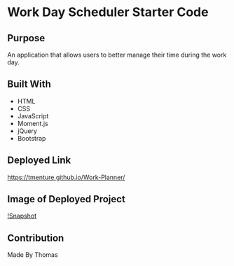 # Work Day Scheduler Starter Code

## Purpose
An application that allows users to better manage their time during the work day.

## Built With 
* HTML
* CSS
* JavaScript
* Moment.js
* jQuery
* Bootstrap

## Deployed Link
https://tmenture.github.io/Work-Planner/

## Image of Deployed Project
[!Snapshot](https://tmenture.github.io/Work-Planner/Develop/Images/screen-shot.png)

## Contribution
Made By Thomas